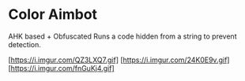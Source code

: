 # Color Aimbot 
AHK based + Obfuscated 
Runs a code hidden from a string to prevent detection. 

[https://i.imgur.com/QZ3LXQ7.gif]
[https://i.imgur.com/24K0E9v.gif]
[https://i.imgur.com/fnGuKj4.gif]
